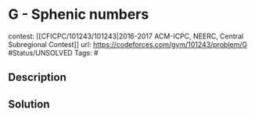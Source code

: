 # G - Sphenic numbers

contest: [[CFICPC/101243/101243|2016-2017 ACM-ICPC, NEERC, Central Subregional Contest]]
url: https://codeforces.com/gym/101243/problem/G
#Status/UNSOLVED
Tags: #

## Description

## Solution


